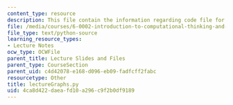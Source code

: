 ```yaml
---
content_type: resource
description: This file contain the information regarding code file for lecture 3.
file: /media/courses/6-0002-introduction-to-computational-thinking-and-data-science-fall-2016/4ca8d422daeafd10a296c9f2b0df9189_lectureGraphs.py
file_type: text/python-source
learning_resource_types:
- Lecture Notes
ocw_type: OCWFile
parent_title: Lecture Slides and Files
parent_type: CourseSection
parent_uid: c4d42078-e168-d096-eb09-fadfcff2fabc
resourcetype: Other
title: lectureGraphs.py
uid: 4ca8d422-daea-fd10-a296-c9f2b0df9189
---
```

